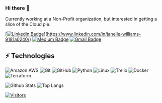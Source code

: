 <!-- LUIT GitHub Profile Template -->

<!-- Keep "Hi there" or replace it with a greeting of your own! -->

### Hi there 👋

<!-- Introduce yourself and give a brief introduction about yourself here.  Also include what tech you're interested in and what you are currently learning -->

Currently working at a Non-Profit organization, but interested in getting a slice of the Cloud pie.

<!-- Replace the fields below with the information requested. Remember to remove the encapsulating <> characters. For spaces in names, use %20 (e.g. Broadus%20Palmer) -->

[[![Linkedin Badge](https://img.shields.io/badge/-https://www.linkedin.com/in/janelle-williams-9181a0240-blue?style=flat-square&logo=Linkedin&logoColor=white&link=https://www.linkedin.com/in/janelle-williams-9181a0240)](https://www.linkedin.com/in/janelle-williams-9181a0240)](https://www.linkedin.com/in/janelle-williams-9181a0240/)
[![Medium Badge](https://img.shields.io/badge/https://medium.com/@janelle_williams-12100E?style=flat-square&logo=medium&logoColor=white&link=https://medium.com/@janelle_williams)](https://medium.com/@janelle_williams)
[![Gmail Badge](https://img.shields.io/badge/-janellewill11@gmail.com-c14438?style=flat-square&logo=Gmail&logoColor=white&link=mailto:janellewill11@gmail.com)](mailto:janellewill11@gmail.com)

## ⚡ Technologies

<!-- Check out the Badges folder for more badges -->

![Amazon AWS](https://img.shields.io/badge/Amazon%20AWS-232F3E?style=flat-square&logo=amazon-aws)
![Git](https://img.shields.io/badge/-Git-black?style=flat-square&logo=git)
![GitHub](https://img.shields.io/badge/-GitHub-181717?style=flat-square&logo=github)
![Python](https://img.shields.io/badge/-Python-black?style=flat-square&logo=Python)
![Linux](https://img.shields.io/badge/Linux-FCC624?style=flat-square&logo=linux&logoColor=black)
![Trello](https://img.shields.io/badge/Trello-%23026AA7.svg?style=flat-square&logo=Trello&logoColor=white)
![Docker](https://img.shields.io/badge/docker-%230db7ed.svg?style=for-the-badge&logo=docker&logoColor=white)
![Terraform](https://img.shields.io/badge/terraform-%235835CC.svg?style=for-the-badge&logo=terraform&logoColor=white)

<!-- Replace the fields below with the information requested. Remember to remove the encapsulating <> characters. -->

![Github Stats](https://github-readme-stats.vercel.app/api?username=janellewill&count_private=true&show_icons=true&include_all_commits=true)
![Top Langs](https://github-readme-stats.vercel.app/api/top-langs/?username=janellewill&hide=TeX&layout=compact)


[![Visitors](https://api.visitorbadge.io/api/visitors?path=janellewill%2janellewill&label=VISITORS&countColor=%23263759)](https://visitorbadge.io/status?path=janellewill%2Fjanellewill)
